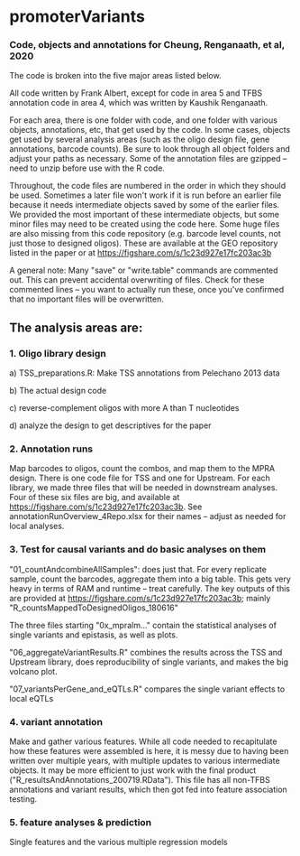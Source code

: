 # promoterVariants
### Code, objects and annotations for Cheung, Renganaath, et al, 2020

The code is broken into the five major areas listed below.

All code written by Frank Albert, except for code in area 5 and TFBS annotation code in area 4, which was written by Kaushik Renganaath.

For each area, there is one folder with code, and one folder with various objects, annotations, etc, that get used by the code. In some cases, objects get used by several analysis areas (such as the oligo design file, gene annotations, barcode counts). Be sure to look through all object folders and adjust your paths as necessary. Some of the annotation files are gzipped – need to unzip before use with the R code.

Throughout, the code files are numbered in the order in which they should be used. Sometimes a later file won't work if it is run before an earlier file because it needs intermediate objects saved by some of the earlier files. We provided the most important of these intermediate objects, but some minor files may need to be created using the code here. Some huge files are also missing from this code repository (e.g. barcode level counts, not just those to designed oligos). These are available at the GEO repository listed in the paper or at https://figshare.com/s/1c23d927e17fc203ac3b

A general note:
Many "save" or "write.table" commands are commented out. This can prevent accidental overwriting of files. Check for these commented lines – you want to actually run these, once you've confirmed that no important files will be overwritten.

## The analysis areas are:

### 1. Oligo library design
a) TSS_preparations.R: Make TSS annotations from Pelechano 2013 data

b) The actual design code

c) reverse-complement oligos with more A than T nucleotides

d) analyze the design to get descriptives for the paper


### 2. Annotation runs
Map barcodes to oligos, count the combos, and map them to the MPRA design. There is one code file for TSS and one for Upstream. For each library, we made three files that will be needed in downstream analyses. Four of these six files are big, and available at https://figshare.com/s/1c23d927e17fc203ac3b. See annotationRunOverview_4Repo.xlsx for their names – adjust as needed for local analyses.


### 3. Test for causal variants and do basic analyses on them
"01_countAndcombineAllSamples": does just that. For every replicate sample, count the barcodes, aggregate them into a big table. This gets very heavy in terms of RAM and runtime – treat carefully. The key outputs of this are provided at https://figshare.com/s/1c23d927e17fc203ac3b; mainly "R_countsMappedToDesignedOligos_180616"

The three files starting "0x_mpralm..." contain the statistical analyses of single variants and epistasis, as well as plots.

"06_aggregateVariantResults.R" combines the results across the TSS and Upstream library, does reproducibility of single variants, and makes the big volcano plot.

"07_variantsPerGene_and_eQTLs.R" compares the single variant effects to local eQTLs


### 4. variant annotation
Make and gather various features. While all code needed to recapitulate how these features were assembled is here, it is messy due to having been written over multiple years, with multiple updates to various intermediate objects. It may be more efficient to just work with the final product ("R_resultsAndAnnotations_200719.RData"). This file has all non-TFBS annotations and variant results, which then got fed into feature association testing.


### 5. feature analyses & prediction
Single features and the various multiple regression models
